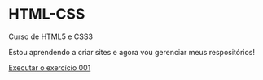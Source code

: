 # HTML-CSS
 Curso de HTML5 e CSS3

Estou aprendendo a criar sites e agora vou gerenciar meus respositórios!

<a href="https://guii-r.github.io/HTML-CSS/Exercicios/Ex001/index.html">Executar o exercício 001</a>